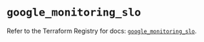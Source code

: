 # `google_monitoring_slo`

Refer to the Terraform Registry for docs: [`google_monitoring_slo`](https://registry.terraform.io/providers/hashicorp/google/6.42.0/docs/resources/monitoring_slo).
